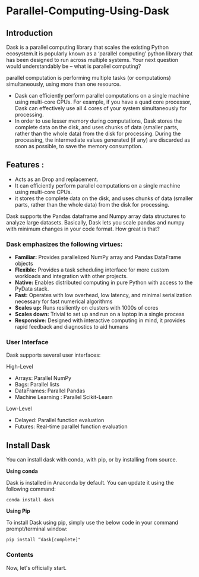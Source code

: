 # Parallel-Computing-Using-Dask


## Introduction

Dask is a parallel computing library that scales the existing Python ecosystem.it is popularly known as a ‘parallel computing’ python library that has been designed to run across multiple systems. Your next question would understandably be – what is parallel computing?

parallel computation is performing multiple tasks (or computations) simultaneously, using more than one resource.

- Dask can efficiently perform parallel computations on a single machine using multi-core CPUs. For example, if you have a quad core processor, Dask can effectively use all 4 cores of your system simultaneously for processing.
- In order to use lesser memory during computations, Dask stores the complete data on the disk, and uses chunks of data (smaller parts, rather than the whole data) from the disk for processing. During the processing, the intermediate values generated (if any) are discarded as soon as possible, to save the memory consumption.

## Features :

- Acts as an Drop and replacement.
- It can efficiently perform parallel computations on a single machine using multi-core CPUs.
- it stores the complete data on the disk, and uses chunks of data (smaller parts, rather than the whole data) from the disk for processing.


Dask supports the Pandas dataframe and Numpy array data structures to analyze large datasets. Basically, Dask lets you scale pandas and numpy with minimum changes in your code format. How great is that?

### Dask emphasizes the following virtues:
- **Familiar:** Provides parallelized NumPy array and Pandas DataFrame objects
- **Flexible:** Provides a task scheduling interface for more custom workloads and integration with other projects.
- **Native:** Enables distributed computing in pure Python with access to the PyData stack.
- **Fast:** Operates with low overhead, low latency, and minimal serialization necessary for fast numerical algorithms
- **Scales up:** Runs resiliently on clusters with 1000s of cores
- **Scales down:** Trivial to set up and run on a laptop in a single process
- **Responsive:** Designed with interactive computing in mind, it provides rapid feedback and diagnostics to aid humans


### User Interface

Dask supports several user interfaces:

High-Level
- Arrays: Parallel NumPy
- Bags: Parallel lists
- DataFrames: Parallel Pandas
- Machine Learning : Parallel Scikit-Learn

Low-Level
- Delayed: Parallel function evaluation
- Futures: Real-time parallel function evaluation

## Install Dask

You can install dask with conda, with pip, or by installing from source.

**Using conda**

Dask is installed in Anaconda by default. You can update it using the following command:

`conda install dask`

**Using Pip**

To install Dask using pip, simply use the below code in your command prompt/terminal window:

`pip install “dask[complete]"`

### Contents

Now, let's officially start.

